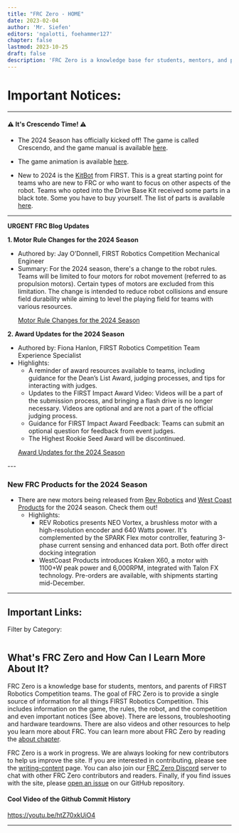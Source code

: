 ```yaml
---
title: "FRC Zero - HOME"
date: 2023-02-04
author: 'Mr. Siefen'
editors: 'ngalotti, foehammer127'
chapter: false
lastmod: 2023-10-25
draft: false
description: 'FRC Zero is a knowledge base for students, mentors, and parents of FIRST Robotics Competition teams. The goal of FRC Zero is to provide a single source of information for all things FIRST Robotics Competition. This includes information on the game, the rules, the robot, and the competition. There are lessons, troubleshooting and hardware teardowns. There are also videos and other resources to help you learn more about FRC.'
---
```


# Important Notices:
---

#### &#x26A0; It's Crescendo Time! &#x26A0;

- The 2024 Season has officially kicked off! The game is called Crescendo, and the game manual is available [here](https://firstfrc.blob.core.windows.net/frc2024/Manual/2024GameManual.pdf).

- The game animation is available [here](https://youtu.be/9keeDyFxzY4?si=QVf2OAxZeceeyn4-).

- New to 2024 is the [KitBot](https://www.firstinspires.org/resource-library/frc/kitbot) from FIRST. This is a great starting point for teams who are new to FRC or who want to focus on other aspects of the robot. Teams who opted into the Drive Base Kit received some parts in a black tote. Some you have to buy yourself. The list of parts is available [here](https://www.firstinspires.org/robotics/frc/blog/2023-2024-kitbot-shopping-list).

---

**URGENT FRC Blog Updates**

**1. Motor Rule Changes for the 2024 Season**
- Authored by: Jay O’Donnell, FIRST Robotics Competition Mechanical Engineer
- Summary: For the 2024 season, there's a change to the robot rules. Teams will be limited to four motors for robot movement (referred to as propulsion motors). Certain types of motors are excluded from this limitation. The change is intended to reduce robot collisions and ensure field durability while aiming to level the playing field for teams with various resources.
<ul><a href="https://www.firstinspires.org/robotics/frc/blog/2023-motor-rule-changes-for-the-2024-season" target="_blank">Motor Rule Changes for the 2024 Season</a></ul>

**2. Award Updates for the 2024 Season**
- Authored by: Fiona Hanlon, FIRST Robotics Competition Team Experience Specialist
- Highlights:
  - A reminder of award resources available to teams, including guidance for the Dean’s List Award, judging processes, and tips for interacting with judges.
  - Updates to the FIRST Impact Award Video: Videos will be a part of the submission process, and bringing a flash drive is no longer necessary. Videos are optional and are not a part of the official judging process.
  - Guidance for FIRST Impact Award Feedback: Teams can submit an optional question for feedback from event judges.
  - The Highest Rookie Seed Award will be discontinued.
<ul><a href="https://www.firstinspires.org/robotics/frc/blog/2023-award-updates-for-the-2024-season" target="_blank">Award Updates for the 2024 Season</a></ul>
---

### New FRC Products for the 2024 Season ###

- There are new motors being released from [Rev Robotics](https://www.revrobotics.com/next-generation-spark-neo/) and [West Coast Products](https://wcproducts.com/products/kraken) for the 2024 season. Check them out!
  - Highlights:
    - REV Robotics presents NEO Vortex, a brushless motor with a high-resolution encoder and 640 Watts power. It's complemented by the SPARK Flex motor controller, featuring 3-phase current sensing and enhanced data port. Both offer direct docking integration
    - WestCoast Products introduces Kraken X60, a motor with 1100+W peak power and 6,000RPM, integrated with Talon FX technology. Pre-orders are available, with shipments starting mid-December.
---

## Important Links:

<p>Filter by Category:</p>
<ul id="categoryFilters" style="list-style-type: none; display: flex; flex-wrap: wrap;"></ul>

<div id="cardsContainer"></div>

<script>
    const linksData = {
        "Official Resources": [
            { title: "docs.wpilib.org", description: "The official documentation for the WPILib libraries.", url: "https://docs.wpilib.org" },
            { title: "REV Robotics", description: "The official documentation for the REV Robotics hardware.", url: "https://www.revrobotics.com/" },
            { title: "CTRE Phoenix", description: "The official documentation for the CTRE Phoenix hardware.", url: "https://www.ctr-electronics.com/" },
            { title: "FIRST Robotics Competition", description: "The official FIRST Robotics Competition website.", url: "https://www.firstinspires.org/robotics/frc" }
        ],
        "Community Resources": [
            { title: "gm0 Website", description: "The FTC website that inspired us to create FRC Zero.", url: "https://gm0.org/" },
            { title: "Unofficial FRC Mechanism Encyclopedia", description: "A website with information on different mechanisms. Handy for engineering design research.", url: "https://www.projectb.net.au/resources/robot-mechanisms/" },
            { title: "Chief Delphi", description: "The official FIRST Robotics Competition forum.", url: "https://www.chiefdelphi.com/" },
            { title: "CD-Stats", description: "A web app that visualizes your Chief Delphi usage history, created by Connor Horn: https://github.com/ConnorHorn", url: "https://cd-stats.com/" },
            { title: "FRC China Wiki", description: "A Wiki for FRC China created by Teams 6353, 6940, and 6941 from Shanghai.", url: "https://wiki.firstrobotics.com.cn/" },
        ],
        "Tools": [
            { title: "GoFundRobots.org", description: "A website that helps you share your fundraising events.", url: "https://www.gofundrobots.org/" },
            { title: "FindRobotParts", description: "A website that helps you find parts for your robot.", url: "https://www.findrobotparts.com/" },
            { title: "The Blue Alliance", description: "The official FIRST Robotics Competition event and match information website.", url: "https://www.thebluealliance.com/" },
            { title: "Statbotics", description: "Modern FRC data and analytics.", url: "https://statbotics.io/" },
            { title: "Nexus for FRC", description: "For teams Get notified when it's time to queue. View upcoming matches, event announcements, and more from anywhere. For events Elevate the team experience at your event with Nexus. Empower your volunteers with tools for queuing, inspection, announcements and more.", url: "https://frc.nexus/en/" },
            { title: "Cache CAD", description: "A file management interface for Google Drive™ that allows selective syncing of files. This makes it ideal for managing engineering or CAD projects where multiple users need to edit files.", url: "https://www.cachecad.com//" },
            { title: "FRC Tools", description: "Semantics Rules Search.", url: "https://frctools.com/"}
        ],
        "Media": [
            { title: "FRC YouTube", description: "The official FIRST Robotics Competition YouTube channel.", url: "https://www.youtube.com/user/FRCGamesense" },
            { title: "FRC Twitch", description: "The official FIRST Robotics Competition Twitch channel.", url: "https://www.twitch.tv/firstinspires" },
            { title: "RoboZone", description: "RoboZone is the original channel dedicated to competitive high school and middle school robotics!", url: "https://www.youtube.com/channel/UC7Om-SUPp74wzLiAAPUQr4Q" },
            { title: "F.U.N. (First Update Now)", description: "FRC podcast online with great content and discussions.", url: "https://www.firstupdatesnow.com/" }
        ]
    };

    const categoryFilters = document.getElementById('categoryFilters');
for (let category in linksData) {
    const li = document.createElement('li');
    const label = document.createElement('label');
    const checkbox = document.createElement('input');
    checkbox.type = 'checkbox';
    checkbox.checked = true;
    checkbox.className = 'category';
    checkbox.dataset.target = category.replace(/\s+/g, '-'); 
    checkbox.style.marginRight = '5px';
    checkbox.style.marginLeft = '5px';
    label.style.marginRight = '10px';
    label.appendChild(checkbox);

    // Create a separate text node and append to the label
    const labelText = document.createTextNode(' ' + category);
    label.appendChild(labelText);

    li.appendChild(label);
    categoryFilters.appendChild(li);
}
  

    const cardsContainer = document.getElementById('cardsContainer');
    for (let category in linksData) {
        const card = document.createElement('div');
        card.className = 'card ' + category.replace(/\s+/g, '-'); 
        const h3 = document.createElement('h3');
        h3.innerText = category;
        card.appendChild(h3);
        const table = document.createElement('table');
        linksData[category].forEach(link => {
            const tr = document.createElement('tr');
            const td1 = document.createElement('td');
            td1.innerText = link.title;
            const td2 = document.createElement('td');
            td2.innerText = link.description;
            const td3 = document.createElement('td');
            const a = document.createElement('a');
            a.href = link.url;
            a.innerText = 'Visit';
            a.target = "_blank";
            td3.appendChild(a);
            tr.appendChild(td1);
            tr.appendChild(td2);
            tr.appendChild(td3);
            table.appendChild(tr);
        });
        card.appendChild(table);
        cardsContainer.appendChild(card);
    }

    document.querySelectorAll('.category').forEach(checkbox => {
        checkbox.addEventListener('change', function () {
            const targetCategory = this.dataset.target;
            const card = document.querySelector('.card.' + targetCategory);
            if (this.checked) {
                card.style.display = 'block';
            } else {
                card.style.display = 'none';
            }
        });
    });
</script>

## What's FRC Zero and How Can I Learn More About It?

FRC Zero is a knowledge base for students, mentors, and parents of FIRST Robotics Competition teams.  The goal of FRC Zero is to provide a single source of information for all things FIRST Robotics Competition.  This includes information on the game, the rules, the robot, and the competition and even important notices (See above). There are lessons, troubleshooting and hardware teardowns.  There are also videos and other resources to help you learn more about FRC. You can learn more about FRC Zero by reading the [about chapter](/about/).

FRC Zero is a work in progress.  We are always looking for new contributors to help us improve the site.  If you are interested in contributing, please see the [writing-content](/about/writing-content) page. You can also join our [FRC Zero Discord](https://discord.gg/Ja2WFKCjEK) server to chat with other FRC Zero contributors and readers. Finally, if you find issues with the site, please [open an issue](https://github.com/FRC0/FRC0site/issues/new/choose) on our GitHub repository.

#### Cool Video of the Github Commit History

https://youtu.be/htZ70xkUiO4

---